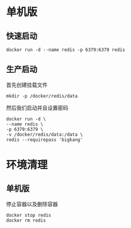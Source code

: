# 单机版

## 快速启动

```
docker run -d --name redis -p 6379:6379 redis
```

## 生产启动

首先创建挂载文件

```
mkdir -p /docker/redis/data
```

然后我们启动并且设置密码

```
docker run -d \
--name redis \
-p 6379:6379 \
-v /docker/redis/data:/data \
redis --requirepass 'bigkang' 

```



# 环境清理

## 单机版

停止容器以及删除容器

```
docker stop redis
docker rm redis
```

